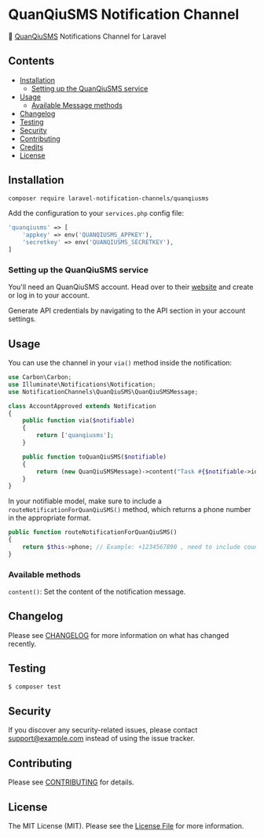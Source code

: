 # QuanQiuSMS Notification Channel

📲 [QuanQiuSMS](http://www.quanqiusms.com/) Notifications Channel for Laravel

## Contents

- [Installation](#installation)
	- [Setting up the QuanQiuSMS service](#setting-up-the-QuanQiuSMS-service)
- [Usage](#usage)
	- [Available Message methods](#available-message-methods)
- [Changelog](#changelog)
- [Testing](#testing)
- [Security](#security)
- [Contributing](#contributing)
- [Credits](#credits)
- [License](#license)

## Installation

```bash
composer require laravel-notification-channels/quanqiusms
```

Add the configuration to your `services.php` config file:

```php
'quanqiusms' => [
    'appkey' => env('QUANQIUSMS_APPKEY'),
    'secretkey' => env('QUANQIUSMS_SECRETKEY'),
]
```

### Setting up the QuanQiuSMS service

You'll need an QuanQiuSMS account. Head over to their [website](https://example.com/) and create or log in to your account.

Generate API credentials by navigating to the API section in your account settings.

## Usage

You can use the channel in your `via()` method inside the notification:

```php
use Carbon\Carbon;
use Illuminate\Notifications\Notification;
use NotificationChannels\QuanQiuSMS\QuanQiuSMSMessage;

class AccountApproved extends Notification
{
    public function via($notifiable)
    {
        return ['quanqiusms'];
    }

    public function toQuanQiuSMS($notifiable)
    {
        return (new QuanQiuSMSMessage)->content("Task #{$notifiable->id} is complete!");
    }
}
```

In your notifiable model, make sure to include a `routeNotificationForQuanQiuSMS()` method, which returns a phone number in the appropriate format.

```php
public function routeNotificationForQuanQiuSMS()
{
    return $this->phone; // Example: +1234567890 , need to include country code
}
```

### Available methods

`content()`: Set the content of the notification message.

## Changelog

Please see [CHANGELOG](CHANGELOG.md) for more information on what has changed recently.

## Testing

```bash
$ composer test
```

## Security

If you discover any security-related issues, please contact support@example.com instead of using the issue tracker.

## Contributing

Please see [CONTRIBUTING](CONTRIBUTING.md) for details.

## License

The MIT License (MIT). Please see the [License File](LICENSE.md) for more information.
